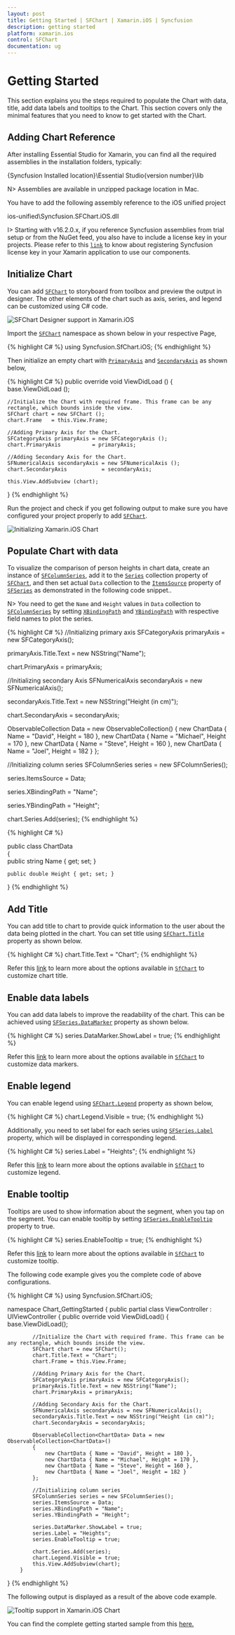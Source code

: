 ```yaml
---
layout: post
title: Getting Started | SFChart | Xamarin.iOS | Syncfusion
description: getting started 
platform: xamarin.ios
control: SFChart
documentation: ug
---
```


# Getting Started 

This section explains you the steps required to populate the Chart with data, title, add data labels and tooltips to the Chart. This section covers only the minimal features that you need to know to get started with the Chart.

## Adding Chart Reference

After installing Essential Studio for Xamarin, you can find all the required assemblies in the installation folders, typically:

{Syncfusion Installed location}\Essential Studio\{version number}\lib

N> Assemblies are available in unzipped package location in Mac.

You have to add the following assembly reference to the iOS unified project

ios-unified\Syncfusion.SFChart.iOS.dll

I> Starting with v16.2.0.x, if you reference Syncfusion assemblies from trial setup or from the NuGet feed, you also have to include a license key in your projects. Please refer to this [`link`](https://help.syncfusion.com/common/essential-studio/licensing/license-key) to know about registering Syncfusion license key in your Xamarin application to use our components.

## Initialize Chart

You can add [`SFChart`](https://help.syncfusion.com/cr/cref_files/xamarin-ios/Syncfusion.SFChart.iOS~Syncfusion.SfChart.iOS.SFChart.html) to storyboard from toolbox and preview the output in designer. The other elements of the chart such as axis, series, and legend can be customized using C# code.

![SFChart Designer support in Xamarin.iOS](Getting-Started_images/img3.gif)

Import the [`SFChart`](https://help.syncfusion.com/cr/cref_files/xamarin-ios/Syncfusion.SFChart.iOS~Syncfusion.SfChart.iOS.SFChart.html) namespace as shown below in your respective Page,

{% highlight C# %}
using Syncfusion.SfChart.iOS;
{% endhighlight %}

Then initialize an empty chart with [`PrimaryAxis`](https://help.syncfusion.com/cr/cref_files/xamarin-ios/Syncfusion.SFChart.iOS~Syncfusion.SfChart.iOS.ChartBase~PrimaryAxis.html) and [`SecondaryAxis`](https://help.syncfusion.com/cr/cref_files/xamarin-ios/Syncfusion.SFChart.iOS~Syncfusion.SfChart.iOS.ChartBase~SecondaryAxis.html) as shown below,

{% highlight C# %} 
public override void ViewDidLoad ()
{
    base.ViewDidLoad ();

    //Initialize the Chart with required frame. This frame can be any rectangle, which bounds inside the view.
    SFChart chart = new SFChart ();
    chart.Frame   = this.View.Frame;

    //Adding Primary Axis for the Chart.
    SFCategoryAxis primaryAxis = new SFCategoryAxis ();
    chart.PrimaryAxis          = primaryAxis;

    //Adding Secondary Axis for the Chart.
    SFNumericalAxis secondaryAxis = new SFNumericalAxis ();
    chart.SecondaryAxis           = secondaryAxis; 

    this.View.AddSubview (chart);
}
{% endhighlight %}

Run the project and check if you get following output to make sure you have configured your project properly to add [`SFChart`](https://help.syncfusion.com/cr/cref_files/xamarin-ios/Syncfusion.SFChart.iOS~Syncfusion.SfChart.iOS.SFChart.html).

![Initializing Xamarin.iOS Chart](Getting-Started_images/img1.png)

## Populate Chart with data

To visualize the comparison of person heights in chart data, create an instance of [`SFColumnSeries`](https://help.syncfusion.com/cr/cref_files/xamarin-ios/Syncfusion.SFChart.iOS~Syncfusion.SfChart.iOS.SFColumnSeries.html), add it to the [`Series`](https://help.syncfusion.com/cr/cref_files/xamarin-ios/Syncfusion.SFChart.iOS~Syncfusion.SfChart.iOS.ChartBase~Series.html) collection property of [`SFChart`](https://help.syncfusion.com/cr/cref_files/xamarin-ios/Syncfusion.SFChart.iOS~Syncfusion.SfChart.iOS.SFChart.html), and then set actual `Data` collection to the [`ItemsSource`](https://help.syncfusion.com/cr/cref_files/xamarin-ios/Syncfusion.SFChart.iOS~Syncfusion.SfChart.iOS.SFSeries~ItemsSource.html) property of [`SFSeries`](https://help.syncfusion.com/cr/cref_files/xamarin-ios/Syncfusion.SFChart.iOS~Syncfusion.SfChart.iOS.SFSeries.html) as demonstrated in the following code snippet..

N> You need to get the `Name` and `Height` values in `Data` collection to [`SFColumnSeries`](https://help.syncfusion.com/cr/cref_files/xamarin-ios/Syncfusion.SFChart.iOS~Syncfusion.SfChart.iOS.SFColumnSeries.html) by setting [`XBindingPath`](https://help.syncfusion.com/cr/cref_files/xamarin-ios/Syncfusion.SFChart.iOS~Syncfusion.SfChart.iOS.SFSeries~XBindingPath.html) and [`YBindingPath`](https://help.syncfusion.com/cr/cref_files/xamarin-ios/Syncfusion.SFChart.iOS~Syncfusion.SfChart.iOS.SFXyDataSeries~YBindingPath.html) with respective field names to plot the series.

{% highlight C# %}
//Initializing primary axis
SFCategoryAxis primaryAxis = new SFCategoryAxis();

primaryAxis.Title.Text = new NSString("Name");

chart.PrimaryAxis = primaryAxis;

//Initializing secondary Axis
SFNumericalAxis secondaryAxis = new SFNumericalAxis();

secondaryAxis.Title.Text = new NSString("Height (in cm)");

chart.SecondaryAxis = secondaryAxis;

ObservableCollection<ChartData> Data = new ObservableCollection<ChartData>()
{
    new ChartData { Name = "David", Height = 180 },
    new ChartData { Name = "Michael", Height = 170 },
    new ChartData { Name = "Steve", Height = 160 },
    new ChartData { Name = "Joel", Height = 182 }
};
            

//Initializing column series
SFColumnSeries series = new SFColumnSeries();

series.ItemsSource = Data;

series.XBindingPath = "Name";

series.YBindingPath = "Height";

chart.Series.Add(series);
{% endhighlight %}

{% highlight C# %}

public class ChartData   
{   
    public string Name { get; set; }

    public double Height { get; set; }
}
{% endhighlight %} 

## Add Title

You can add title to chart to provide quick information to the user about the data being plotted in the chart. You can set title using [`SFChart.Title`](https://help.syncfusion.com/cr/cref_files/xamarin-ios/Syncfusion.SFChart.iOS~Syncfusion.SfChart.iOS.ChartBase~Title.html) property as shown below.

{% highlight C# %} 
chart.Title.Text = "Chart";
{% endhighlight %}

Refer this [link](https://help.syncfusion.com/xamarin-ios/sfchart/chart-title) to learn more about the options available in [`SfChart`](https://help.syncfusion.com/cr/cref_files/xamarin-ios/Syncfusion.SFChart.iOS~Syncfusion.SfChart.iOS.SFChart.html) to customize chart title.

## Enable data labels

You can add data labels to improve the readability of the chart. This can be achieved using [`SFSeries.DataMarker`](https://help.syncfusion.com/cr/cref_files/xamarin-ios/Syncfusion.SFChart.iOS~Syncfusion.SfChart.iOS.SFSeries~DataMarker.html) property as shown below.

{% highlight C# %} 
series.DataMarker.ShowLabel = true;
{% endhighlight %}

Refer this [link](https://help.syncfusion.com/xamarin-ios/sfchart/data-marker) to learn more about the options available in [`SfChart`](https://help.syncfusion.com/cr/cref_files/xamarin-ios/Syncfusion.SFChart.iOS~Syncfusion.SfChart.iOS.SFChart.html) to customize data markers.

## Enable legend

You can enable legend using [`SFChart.Legend`](https://help.syncfusion.com/cr/cref_files/xamarin-ios/Syncfusion.SFChart.iOS~Syncfusion.SfChart.iOS.SFChart~Legend.html) property as shown below,

{% highlight C# %} 
chart.Legend.Visible = true;
{% endhighlight %}

Additionally, you need to set label for each series using [`SFSeries.Label`](https://help.syncfusion.com/cr/cref_files/xamarin-ios/Syncfusion.SFChart.iOS~Syncfusion.SfChart.iOS.SFSeries~Label.html) property, which will be displayed in corresponding legend.

{% highlight C# %} 
series.Label = "Heights";
{% endhighlight %}

Refer this [link](https://help.syncfusion.com/xamarin-ios/sfchart/legend) to learn more about the options available in [`SfChart`](https://help.syncfusion.com/cr/cref_files/xamarin-ios/Syncfusion.SFChart.iOS~Syncfusion.SfChart.iOS.SFChart.html) to customize legend.

## Enable tooltip

Tooltips are used to show information about the segment, when you tap on the segment. You can enable tooltip by setting [`SFSeries.EnableTooltip`](https://help.syncfusion.com/cr/cref_files/xamarin-ios/Syncfusion.SFChart.iOS~Syncfusion.SfChart.iOS.SFSeries~EnableTooltip.html) property to true.

{% highlight C# %} 
series.EnableTooltip = true;
{% endhighlight %}

Refer this [link](https://help.syncfusion.com/xamarin-ios/sfchart/tooltip) to learn more about the options available in [`SfChart`](https://help.syncfusion.com/cr/cref_files/xamarin-ios/Syncfusion.SFChart.iOS~Syncfusion.SfChart.iOS.SFChart.html) to customize tooltip.

The following code example gives you the complete code of above configurations.

{% highlight C# %} 
using Syncfusion.SfChart.iOS;

namespace Chart_GettingStarted
{
	public partial class ViewController : UIViewController
	{
		public override void ViewDidLoad()
		{
			base.ViewDidLoad();

			//Initialize the Chart with required frame. This frame can be any rectangle, which bounds inside the view.
			SFChart chart = new SFChart();
			chart.Title.Text = "Chart";
			chart.Frame = this.View.Frame;
            
			//Adding Primary Axis for the Chart.
			SFCategoryAxis primaryAxis = new SFCategoryAxis();
			primaryAxis.Title.Text = new NSString("Name");
			chart.PrimaryAxis = primaryAxis;

			//Adding Secondary Axis for the Chart.
			SFNumericalAxis secondaryAxis = new SFNumericalAxis();
			secondaryAxis.Title.Text = new NSString("Height (in cm)");
			chart.SecondaryAxis = secondaryAxis;
            
            ObservableCollection<ChartData> Data = new ObservableCollection<ChartData>()
            {
                new ChartData { Name = "David", Height = 180 },
                new ChartData { Name = "Michael", Height = 170 },
                new ChartData { Name = "Steve", Height = 160 },
                new ChartData { Name = "Joel", Height = 182 }
            };

			//Initializing column series
			SFColumnSeries series = new SFColumnSeries();
			series.ItemsSource = Data;
			series.XBindingPath = "Name";
			series.YBindingPath = "Height";
			
			series.DataMarker.ShowLabel = true;
			series.Label = "Heights";
			series.EnableTooltip = true;
			
			chart.Series.Add(series);
			chart.Legend.Visible = true;
			this.View.AddSubview(chart);
		}
}
{% endhighlight %}
			
The following output is displayed as a result of the above code example.

![Tooltip support in Xamarin.iOS Chart](Getting-Started_images/img2.png)

You can find the complete getting started sample from this [here.](http://files2.syncfusion.com/Xamarin.iOS/Samples/Chart_GettingStarted.zip )





